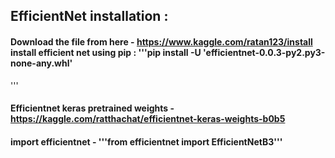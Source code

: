 ## EfficientNet installation : 
#### Download the file from here - <https://www.kaggle.com/ratan123/install> <br/>install efficient net using pip : '''pip install -U 'efficientnet-0.0.3-py2.py3-none-any.whl'
'''
#### Efficientnet keras pretrained weights - <https://kaggle.com/ratthachat/efficientnet-keras-weights-b0b5>

#### import efficientnet - '''from efficientnet import EfficientNetB3'''